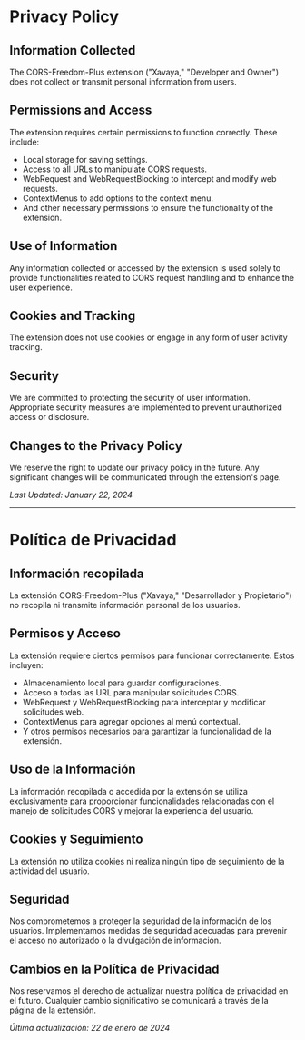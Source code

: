 # Privacy Policy

## Information Collected
The CORS-Freedom-Plus extension ("Xavaya," "Developer and Owner") does not collect or transmit personal information from users.

## Permissions and Access
The extension requires certain permissions to function correctly. These include:
- Local storage for saving settings.
- Access to all URLs to manipulate CORS requests.
- WebRequest and WebRequestBlocking to intercept and modify web requests.
- ContextMenus to add options to the context menu.
- And other necessary permissions to ensure the functionality of the extension.

## Use of Information
Any information collected or accessed by the extension is used solely to provide functionalities related to CORS request handling and to enhance the user experience.

## Cookies and Tracking
The extension does not use cookies or engage in any form of user activity tracking.

## Security
We are committed to protecting the security of user information. Appropriate security measures are implemented to prevent unauthorized access or disclosure.

## Changes to the Privacy Policy
We reserve the right to update our privacy policy in the future. Any significant changes will be communicated through the extension's page.

*Last Updated: January 22, 2024*

---

# Política de Privacidad

## Información recopilada
La extensión CORS-Freedom-Plus ("Xavaya," "Desarrollador y Propietario") no recopila ni transmite información personal de los usuarios.

## Permisos y Acceso
La extensión requiere ciertos permisos para funcionar correctamente. Estos incluyen:
- Almacenamiento local para guardar configuraciones.
- Acceso a todas las URL para manipular solicitudes CORS.
- WebRequest y WebRequestBlocking para interceptar y modificar solicitudes web.
- ContextMenus para agregar opciones al menú contextual.
- Y otros permisos necesarios para garantizar la funcionalidad de la extensión.

## Uso de la Información
La información recopilada o accedida por la extensión se utiliza exclusivamente para proporcionar funcionalidades relacionadas con el manejo de solicitudes CORS y mejorar la experiencia del usuario.

## Cookies y Seguimiento
La extensión no utiliza cookies ni realiza ningún tipo de seguimiento de la actividad del usuario.

## Seguridad
Nos comprometemos a proteger la seguridad de la información de los usuarios. Implementamos medidas de seguridad adecuadas para prevenir el acceso no autorizado o la divulgación de información.

## Cambios en la Política de Privacidad
Nos reservamos el derecho de actualizar nuestra política de privacidad en el futuro. Cualquier cambio significativo se comunicará a través de la página de la extensión.

*Última actualización: 22 de enero de 2024*
